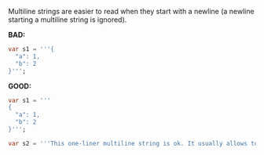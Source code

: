 Multiline strings are easier to read when they start with a newline (a newline
starting a multiline string is ignored).

**BAD:**
```dart
var s1 = '''{
  "a": 1,
  "b": 2
}''';
```

**GOOD:**
```dart
var s1 = '''
{
  "a": 1,
  "b": 2
}''';

var s2 = '''This one-liner multiline string is ok. It usually allows to escape both ' and " in the string.''';
```

